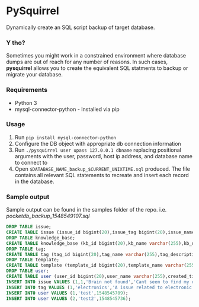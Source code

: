 PySquirrel
==========

Dynamically create an SQL script backup of target database.

### Y tho?
Sometimes you might work in a constrained environment where database dumps are out of reach for any number of reasons. In such cases, **pysquirrel** allows you to create the equivalent SQL statments to backup or migrate your database.

### Requirements
* Python 3
* mysql-connector-python - Installed via pip

### Usage

1. Run ```pip install mysql-connector-python```
2. Configure the DB object with appropriate db connection information
3. Run ```./pysquirrel user upass 127.0.0.1 dbname``` replacing positional arguments with the user, password, host ip address, and database name to connect to
4. Open `$DATABASE_NAME_backup_$CURRENT_UNIXTIME.sql` produced. The file contains all relevant SQL statements to recreate and insert each record in the database. 

### Sample output
Sample output can be found in the samples folder of the repo.
i.e.
*pocketdb_backup_1548549107.sql*
```sql
DROP TABLE issue;
CREATE TABLE issue (issue_id bigint(20),issue_tag bigint(20),issue_name varchar(255),issue_description text,issue_user_id bigint(20));
DROP TABLE knowledge_base;
CREATE TABLE knowledge_base (kb_id bigint(20),kb_name varchar(255),kb_description text,kb_content text,kb_is_common int(11),kb_user_id bigint(20),create_time int(11),last_updated_time int(11));
DROP TABLE tag;
CREATE TABLE tag (tag_id bigint(20),tag_name varchar(255),tag_description text,tag_user_id bigint(20),create_time int(11),last_updated_time int(11));
DROP TABLE template;
CREATE TABLE template (template_id bigint(20),template_name varchar(255),template_tag bigint(20),template_content text,template_user_id bigint(20),create_time int(11),last_updated_time int(11));
DROP TABLE user;
CREATE TABLE user (user_id bigint(20),user_name varchar(255),created_time int(11));
INSERT INTO issue VALUES (1,1,'Brain not found','Cant seem to find my own head',1);
INSERT INTO tag VALUES (1,'electronics','A issue related to electronic devices',1,1548545913,1548545913);
INSERT INTO user VALUES (1,'test',1548545709);
INSERT INTO user VALUES (2,'test2',1548545736);
```

